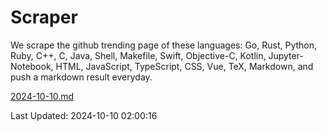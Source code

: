 # Scraper

We scrape the github trending page of these languages: Go, Rust, Python, Ruby, C++, C, Java, Shell, Makefile, Swift, Objective-C, Kotlin, Jupyter-Notebook, HTML, JavaScript, TypeScript, CSS, Vue, TeX, Markdown, and push a markdown result everyday.

[2024-10-10.md](https://github.com/cumthxy/github-trending-backup/blob/master/2024-10-10.md)

Last Updated: 2024-10-10 02:00:16